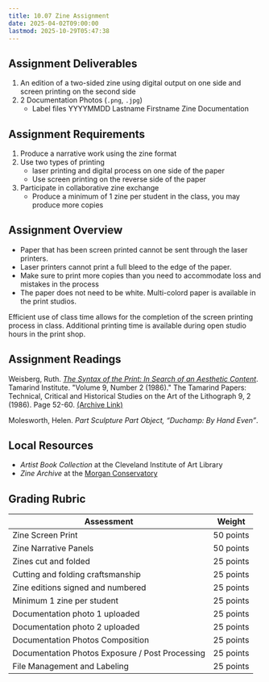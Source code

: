 ```yaml
---
title: 10.07 Zine Assignment
date: 2025-04-02T09:00:00
lastmod: 2025-10-29T05:47:38
---
```


## Assignment Deliverables

1. An edition of a two-sided zine using digital output on one side and screen printing on the second side
2. 2 Documentation Photos (`.png`, `.jpg`)
   - Label files YYYYMMDD Lastname Firstname Zine Documentation

## Assignment Requirements

1. Produce a narrative work using the zine format
2. Use two types of printing
   - laser printing and digital process on one side of the paper
   - Use screen printing on the reverse side of the paper
3. Participate in collaborative zine exchange
   - Produce a minimum of 1 zine per student in the class, you may produce more copies

## Assignment Overview

- Paper that has been screen printed cannot be sent through the laser printers.
- Laser printers cannot print a full bleed to the edge of the paper.
- Make sure to print more copies than you need to accommodate loss and mistakes in the process
- The paper does not need to be white. Multi-colord paper is available in the print studios.

Efficient use of class time allows for the completion of the screen printing process in class. Additional printing time is available during open studio hours in the print shop.

## Assignment Readings

Weisberg, Ruth. [_The Syntax of the Print: In Search of an Aesthetic Content_](https://digitalrepository.unm.edu/tamarind_papers/vol9/iss2/1/). Tamarind Institute. "Volume 9, Number 2 (1986)." The Tamarind Papers: Technical, Critical and Historical Studies on the Art of the Lithograph 9, 2 (1986). Page 52-60. [(Archive Link)](https://web.archive.org/web/20230826184444/https://digitalrepository.unm.edu/tamarind_papers/vol9/iss2/1/)

Molesworth, Helen. _Part Sculpture Part Object, “Duchamp: By Hand Even”_.

## Local Resources

- _Artist Book Collection_ at the Cleveland Institute of Art Library
- _Zine Archive_ at the [Morgan Conservatory](https://www.morganconservatory.org/)

## Grading Rubric

<div class="responsive-table-markdown">

| Assessment                                      | Weight    |
| ----------------------------------------------- | --------- |
| Zine Screen Print                               | 50 points |
| Zine Narrative Panels                           | 50 points |
| Zines cut and folded                            | 25 points |
| Cutting and folding craftsmanship               | 25 points |
| Zine editions signed and numbered               | 25 points |
| Minimum 1 zine per student                      | 25 points |
| Documentation photo 1 uploaded                  | 25 points |
| Documentation photo 2 uploaded                  | 25 points |
| Documentation Photos Composition                | 25 points |
| Documentation Photos Exposure / Post Processing | 25 points |
| File Management and Labeling                    | 25 points |

</div>
